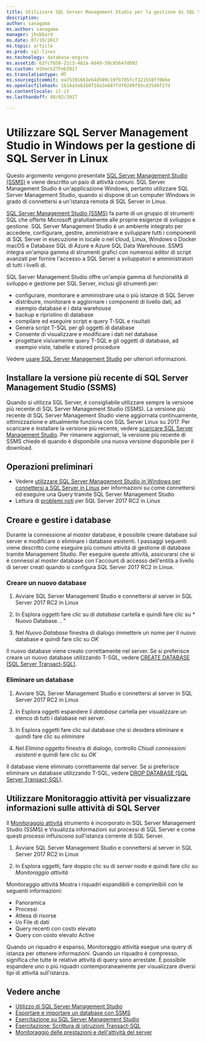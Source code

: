 ```yaml
---
title: Utilizzare SQL Server Management Studio per la gestione di SQL Server in Linux | Documenti Microsoft
description: 
author: sanagama
ms.author: sanagama
manager: jhubbard
ms.date: 07/19/2017
ms.topic: article
ms.prod: sql-linux
ms.technology: database-engine
ms.assetid: b2fcf858-21c3-462a-8d49-50c85647d092
ms.custom: H1Hack27Feb2017
ms.translationtype: MT
ms.sourcegitcommit: ea75391663eb4d509c10fb785fcf321558ff0b6e
ms.openlocfilehash: 1b16a5e8168f18a3e687fdf0249f93cd3549f27d
ms.contentlocale: it-it
ms.lasthandoff: 08/02/2017

---
```

# <a name="use-sql-server-management-studio-on-windows-to-manage-sql-server-on-linux"></a>Utilizzare SQL Server Management Studio in Windows per la gestione di SQL Server in Linux

Questo argomento vengono presentate [SQL Server Management Studio (SSMS)](https://msdn.microsoft.com/en-us/library/hh213248.aspx) e viene descritto un paio di attività comuni. SQL Server Management Studio è un'applicazione Windows, pertanto utilizzare SQL Server Management Studio, quando si dispone di un computer Windows in grado di connettersi a un'istanza remota di SQL Server in Linux.

[SQL Server Management Studio (SSMS)](https://msdn.microsoft.com/en-us/library/hh213248.aspx) fa parte di un gruppo di strumenti SQL che offerte Microsoft gratuitamente alle proprie esigenze di sviluppo e gestione. SQL Server Management Studio è un ambiente integrato per accedere, configurare, gestire, amministrare e sviluppare tutti i componenti di SQL Server in esecuzione in locale o nel cloud, Linux, Windows o Docker macOS e Database SQL di Azure e Azure SQL Data Warehouse. SSMS integra un'ampia gamma di strumenti grafici con numerosi editor di script avanzati per fornire l'accesso a SQL Server a sviluppatori e amministratori di tutti i livelli di.

SQL Server Management Studio offre un'ampia gamma di funzionalità di sviluppo e gestione per SQL Server, inclusi gli strumenti per:
- configurare, monitorare e amministrare una o più istanze di SQL Server
- distribuire, monitorare e aggiornare i componenti di livello dati, ad esempio database e i data warehouse
- backup e ripristino di database
- compilare ed eseguire script e query T-SQL e risultati
- Genera script T-SQL per gli oggetti di database
- Consente di visualizzare e modificare i dati nel database
- progettare visivamente query T-SQL e gli oggetti di database, ad esempio viste, tabelle e stored procedure

Vedere [usare SQL Server Management Studio](https://msdn.microsoft.com/en-us/library/ms174173.aspx) per ulteriori informazioni.

## <a name="install-the-newest-version-of-sql-server-management-studio-ssms"></a>Installare la versione più recente di SQL Server Management Studio (SSMS)

Quando si utilizza SQL Server, è consigliabile utilizzare sempre la versione più recente di SQL Server Management Studio (SSMS). La versione più recente di SQL Server Management Studio viene aggiornata continuamente, ottimizzazione e attualmente funziona con SQL Server Linux su 2017. Per scaricare e installare la versione più recente, vedere [scaricare SQL Server Management Studio](https://msdn.microsoft.com/library/mt238290.aspx). Per rimanere aggiornati, la versione più recente di SSMS chiede di quando è disponibile una nuova versione disponibile per il download. 

## <a name="before-you-begin"></a>Operazioni preliminari
- Vedere [utilizzare SQL Server Management Studio in Windows per connettersi a SQL Server in Linux](sql-server-linux-develop-use-ssms.md) per informazioni su come connettersi ed eseguire una Query tramite SQL Server Management Studio
- Lettura di [problemi noti](sql-server-linux-release-notes.md) per SQL Server 2017 RC2 in Linux

## <a name="create-and-manage-databases"></a>Creare e gestire i database
Durante la connessione al *master* database, è possibile creare database sul server e modificare o eliminare i database esistenti. I passaggi seguenti viene descritto come eseguire più comuni attività di gestione di database tramite Management Studio. Per eseguire queste attività, assicurarsi che si è connessi al *master* database con l'account di accesso dell'entità a livello di server creati quando si configura SQL Server 2017 RC2 in Linux.

### <a name="create-a-new-database"></a>Creare un nuovo database

1. Avviare SQL Server Management Studio e connettersi al server in SQL Server 2017 RC2 in Linux

2. In Esplora oggetti fare clic su di *database* cartella e quindi fare clic su * Nuovo Database... "

3. Nel *Nuovo Database* finestra di dialogo immettere un nome per il nuovo database e quindi fare clic su *OK*

Il nuovo database viene creato correttamente nel server. Se si preferisce creare un nuovo database utilizzando T-SQL, vedere [CREATE DATABASE (SQL Server Transact-SQL)](https://msdn.microsoft.com/en-us/library/ms176061.aspx).

### <a name="drop-a-database"></a>Eliminare un database

1. Avviare SQL Server Management Studio e connettersi al server in SQL Server 2017 RC2 in Linux

2. In Esplora oggetti espandere il *database* cartella per visualizzare un elenco di tutti i database nel server.

3. In Esplora oggetti fare clic sul database che si desidera eliminare e quindi fare clic su *eliminare*

4. Nel *Elimina oggetto* finestra di dialogo, controllo *Chiudi connessioni esistenti* e quindi fare clic su *OK*

Il database viene eliminato correttamente dal server. Se si preferisce eliminare un database utilizzando T-SQL, vedere [DROP DATABASE (SQL Server Transact-SQL)](https://msdn.microsoft.com/en-us/library/ms178613.aspx).

## <a name="use-activity-monitor-to-see-information-about-sql-server-activity"></a>Utilizzare Monitoraggio attività per visualizzare informazioni sulle attività di SQL Server

Il [Monitoraggio attività](https://msdn.microsoft.com/en-us/library/hh212951.aspx) strumento è incorporato in SQL Server Management Studio (SSMS) e Visualizza informazioni sui processi di SQL Server e come questi processi influiscono sull'istanza corrente di SQL Server.

1. Avviare SQL Server Management Studio e connettersi al server in SQL Server 2017 RC2 in Linux

2. In Esplora oggetti, fare doppio clic su di *server* nodo e quindi fare clic su *Monitoraggio attività*

Monitoraggio attività Mostra i riquadri espandibili e comprimibili con le seguenti informazioni:
- Panoramica
- Processi
- Attesa di risorse
- I/o File di dati
- Query recenti con costo elevato
- Query con costo elevato Active

Quando un riquadro è espanso, Monitoraggio attività esegue una query di istanza per ottenere informazioni. Quando un riquadro è compresso, significa che tutte le relative attività di query sono arrestate. È possibile espandere uno o più riquadri contemporaneamente per visualizzare diversi tipi di attività sull'istanza.

## <a name="see-also"></a>Vedere anche
- [Utilizzo di SQL Server Management Studio](https://msdn.microsoft.com/en-us/library/ms174173.aspx)
- [Esportare e importare un database con SSMS](sql-server-linux-migrate-ssms.md)
- [Esercitazione su SQL Server Management Studio](https://msdn.microsoft.com/en-us/library/bb934498.aspx)
- [Esercitazione: Scrittura di istruzioni Transact-SQL](https://msdn.microsoft.com/en-us/library/ms365303.aspx)
- [Monitoraggio delle prestazioni e dell'attività del server](https://msdn.microsoft.com/en-us/library/ms191511.aspx)


